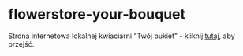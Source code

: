 # flowerstore-your-bouquet
Strona internetowa lokalnej kwiaciarni "Twój bukiet" - kliknij <a href="https://twoj-bukiet.netlify.app/">tutaj</a>, aby przejść.
